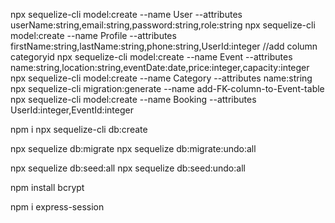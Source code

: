 npx sequelize-cli model:create --name User --attributes userName:string,email:string,password:string,role:string
npx sequelize-cli model:create --name Profile --attributes firstName:string,lastName:string,phone:string,UserId:integer
//add column categoryid
npx sequelize-cli model:create --name Event --attributes name:string,location:string,eventDate:date,price:integer,capacity:integer
npx sequelize-cli model:create --name Category --attributes name:string
npx sequelize-cli migration:generate --name add-FK-column-to-Event-table
npx sequelize-cli model:create --name Booking --attributes UserId:integer,EventId:integer

npm i 
npx sequelize-cli db:create

npx sequelize db:migrate
npx sequelize db:migrate:undo:all

npx sequelize db:seed:all
npx sequelize db:seed:undo:all




npm install bcrypt

npm i express-session
